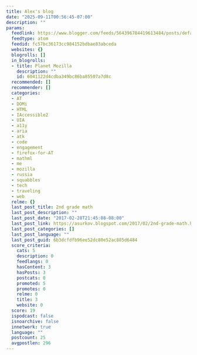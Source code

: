 ```yaml
---
title: Alex's blog
date: "2025-09-11T00:56:45-07:00"
description: ""
params:
  feedlink: https://www.blogger.com/feeds/564396784419613484/posts/default
  feedtype: atom
  feedid: fc57bc36173cc984152bdbae83abceda
  websites: {}
  blogrolls: []
  in_blogrolls:
  - title: Planet Mozilla
    description: ""
    id: 6041122d4cdba349bc86ba85507a7d8c
  recommended: []
  recommender: []
  categories:
  - AT
  - DOMi
  - HTML
  - IAccessible2
  - UIA
  - a11y
  - aria
  - atk
  - code
  - engagement
  - firefox-for-AT
  - mathml
  - me
  - mozilla
  - russia
  - squabbles
  - tech
  - traveling
  - web
  relme: {}
  last_post_title: 2nd grade math
  last_post_description: ""
  last_post_date: "2017-02-28T21:45:08-08:00"
  last_post_link: https://asurkov.blogspot.com/2017/02/2nd-grade-math.html
  last_post_categories: []
  last_post_language: ""
  last_post_guid: 6b3dcfdfb96ee52dc80e52ac885d6484
  score_criteria:
    cats: 5
    description: 0
    feedlangs: 0
    hasContent: 3
    hasPosts: 3
    postcats: 0
    promoted: 5
    promotes: 0
    relme: 0
    title: 3
    website: 0
  score: 19
  ispodcast: false
  isnoarchive: false
  innetwork: true
  language: ""
  postcount: 25
  avgpostlen: 296
---
```

